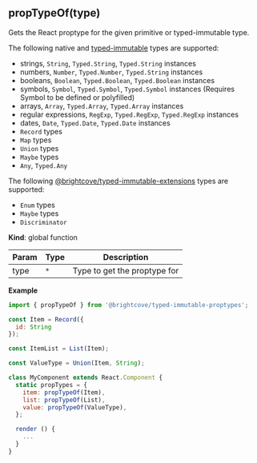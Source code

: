 <a name="propTypeOf"></a>

## propTypeOf(type)
Gets the React proptype for the given primitive or typed-immutable type.

The following native and [typed-immutable](https://github.com/typed-immutable/typed-immutable) types are supported:
* strings, `String`, `Typed.String`, `Typed.String` instances
* numbers, `Number`, `Typed.Number`, `Typed.String` instances
* booleans, `Boolean`, `Typed.Boolean`, `Typed.Boolean` instances
* symbols, `Symbol`, `Typed.Symbol`, `Typed.Symbol` instances (Requires Symbol to be defined or polyfilled)
* arrays, `Array`, `Typed.Array`, `Typed.Array` instances
* regular expressions, `RegExp`, `Typed.RegExp`, `Typed.RegExp` instances
* dates, `Date`, `Typed.Date`, `Typed.Date` instances
* `Record` types
* `Map` types
* `Union` types
* `Maybe` types
* `Any`, `Typed.Any`

The following [@brightcove/typed-immutable-extensions](https://github.com/brightcove/typed-immutable-extensions) types are supported:
* `Enum` types
* `Maybe` types
* `Discriminator`

**Kind**: global function  

| Param | Type | Description |
| --- | --- | --- |
| type | <code>\*</code> | Type to get the proptype for |

**Example**  
```js
import { propTypeOf } from '@brightcove/typed-immutable-proptypes';

const Item = Record({
  id: String
});

const ItemList = List(Item);

const ValueType = Union(Item, String);

class MyComponent extends React.Component {
  static propTypes = {
    item: propTypeOf(Item),
    list: propTypeOf(List),
    value: propTypeOf(ValueType),
  };

  render () {
    ...
  }
}
```
